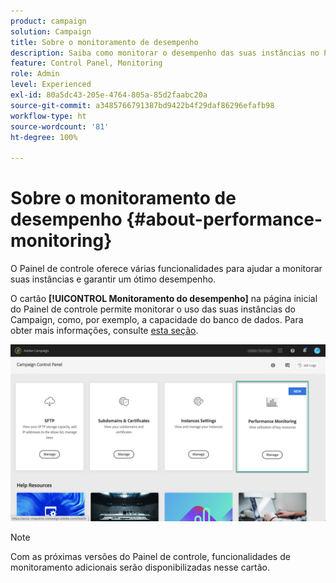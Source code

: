 ```yaml
---
product: campaign
solution: Campaign
title: Sobre o monitoramento de desempenho
description: Saiba como monitorar o desempenho das suas instâncias no Painel de controle
feature: Control Panel, Monitoring
role: Admin
level: Experienced
exl-id: 80a5dc43-205e-4764-805a-85d2faabc20a
source-git-commit: a3485766791387bd9422b4f29daf86296efafb98
workflow-type: ht
source-wordcount: '81'
ht-degree: 100%

---
```


# Sobre o monitoramento de desempenho {#about-performance-monitoring}

O Painel de controle oferece várias funcionalidades para ajudar a monitorar suas instâncias e garantir um ótimo desempenho.

O cartão **[!UICONTROL Monitoramento do desempenho]** na página inicial do Painel de controle permite monitorar o uso das suas instâncias do Campaign, como, por exemplo, a capacidade do banco de dados. Para obter mais informações, consulte [esta seção](../../performance-monitoring/using/database-monitoring.md).

![](assets/performance_card.png)

>[!NOTE]
>
>Com as próximas versões do Painel de controle, funcionalidades de monitoramento adicionais serão disponibilizadas nesse cartão.

